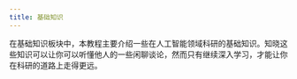 ```yaml
---
title: 基础知识
---
```


在基础知识板块中，本教程主要介绍一些在人工智能领域科研的基础知识。知晓这些知识可以让你可以听懂他人的一些闲聊谈论，然而只有继续深入学习，才能让你在科研的道路上走得更远。
